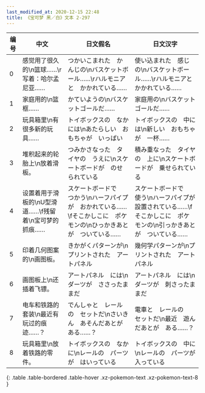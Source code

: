 ```yaml
---
last_modified_at: 2020-12-15 22:48
title: 《宝可梦 黑／白》文本 2-297
---
```

| 编号 | 中文 | 日文假名 | 日文汉字 |
| ---- | ---- | ---- | --- |
| 0 | 感觉用了很久的\n篮球……\r写着：哈尔孟尼亚…… | つかいこまれた　かんじの\nバスケットボール……\rハルモニアと　かかれている…… | 使い込まれた　感じの\nバスケットボール……\rハルモニアと　かかれている…… |
| 1 | 家庭用的\n篮框…… | かていようの\nバスケットゴールだ…… | 家庭用の\nバスケットゴールだ…… |
| 2 | 玩具箱里\n有很多新的玩具…… | トイボックスの　なかには\nあたらしい　おもちゃが　いっぱい | トイボックスの　中には\n新しい　おもちゃが　一杯…… |
| 3 | 堆积起来的轮胎上\n放着滑板。 | つみかさなった　タイヤの　うえに\nスケートボードが　のせられている | 積み重なった　タイヤの　上に\nスケートボードが　乗せられている |
| 4 | 设置着用于滑板的\nU型滑道……\f残留着\n宝可梦的抓痕…… | スケートボードで　つかう\nハーフパイプが　おかれている……\fそこかしこに　ポケモンの\nひっかきあとが　ついている…… | スケートボードで　使う\nハーフパイプが　設置されている……\fそこかしこに　ポケモンの\n引っかきあとが　ついている…… |
| 5 | 印着几何图案的\n画图板。 | きかがくパターンが\nプリントされた　アートパネル | 幾何学パターンが\nプリントされた　アートパネル |
| 6 | 画图板上\n还插着飞镖。 | アートパネル　には\nダーツが　ささったままだ | アートパネル　には\nダーツが　刺さったままだ |
| 7 | 电车和铁路的套装\n最近有玩过的痕迹……？ | でんしゃと　レールの　セットだ\nさいきん　あそんだあとが　ある……？ | 電車と　レールの　セットだ\n最近　遊んだあとが　ある……？ |
| 8 | 玩具箱里\n放着铁路的零件。 | トイボックスの　なかに\nレールの　パーツが　はいっている　 | トイボックスの　中に\nレールの　パーツが　入っている　 |
{: .table .table-bordered .table-hover .xz-pokemon-text .xz-pokemon-text-8 }